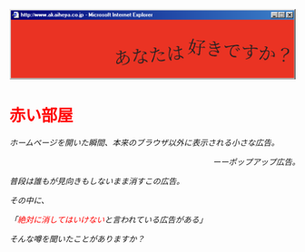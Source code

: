 ![あなたは好きですか？](README_assets/banner.png)

# <span style="color:red;">赤い部屋</span>

<div style="width:32rem;">

*ホームページを開いた瞬間、本来のブラウザ以外に表示される小さな広告。*

<div style="text-align:right;">


*ーーポップアップ広告。*

</div>

*普段は誰もが見向きもしないまま消すこの広告。*

*その中に、*

*「<span style="color:red;">絶対に消してはいけない</span>と言われている広告がある」*

*そんな噂を聞いたことがありますか？*

</div>
